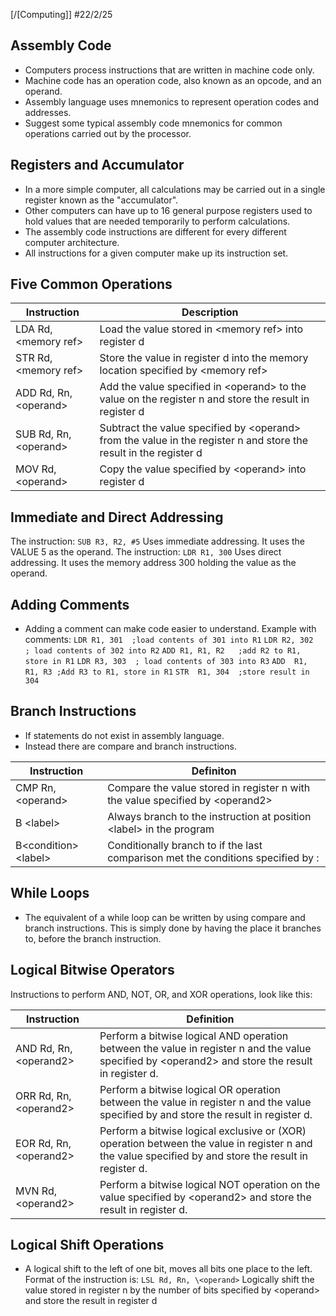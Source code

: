 [/[Computing]]
#22/2/25
## Assembly Code
- Computers process instructions that are written in machine code only.
- Machine code has an operation code, also known as an opcode, and an operand.
- Assembly language uses mnemonics to represent operation codes and addresses.
- Suggest some typical assembly code mnemonics for common operations carried out by the processor.
## Registers and Accumulator
- In a more simple computer, all calculations may be carried out in a single register known as the "accumulator".
- Other computers can have up to 16 general purpose registers used to hold values that are needed temporarily to perform calculations.
- The assembly code instructions are different for every different computer architecture.
- All instructions for a given computer make up its instruction set.
## Five Common Operations

| Instruction             | Description                                                                                                         |
| ----------------------- | ------------------------------------------------------------------------------------------------------------------- |
| LDA Rd, \<memory ref\>  | Load the value stored in \<memory ref\> into register d                                                             |
| STR Rd, \<memory ref\>  | Store the value in register d into the memory location specified by \<memory ref\>                                  |
| ADD Rd, Rn, \<operand\> | Add the value specified in \<operand\> to the value on the register n and store the result in register d            |
| SUB Rd, Rn, \<operand\> | Subtract the value specified by \<operand\> from the value in the register n and store the result in the register d |
| MOV Rd, \<operand\>     | Copy the value specified by \<operand\> into register d                                                             |
## Immediate and Direct Addressing
The instruction: `SUB R3, R2, #5`
	Uses immediate addressing. It uses the VALUE 5 as the operand.
The instruction: `LDR R1, 300`
	Uses direct addressing. It uses the memory address 300 holding the value as the operand.
## Adding Comments
- Adding a comment can make code easier to understand.
Example with comments:
	`LDR R1, 301  ;load contents of 301 into R1`
	`LDR R2, 302  ; load contents of 302 into R2`
	`ADD R1, R1, R2   ;add R2 to R1, store in R1`
	`LDR R3, 303  ; load contents of 303 into R3`
	`ADD  R1, R1, R3 ;Add R3 to R1, store in R1`
	`STR  R1, 304  ;store result in 304`
## Branch Instructions
- If statements do not exist in assembly language.
- Instead there are compare and branch instructions.

| Instruction            | Definiton                                                                                           |
| ---------------------- | --------------------------------------------------------------------------------------------------- |
| CMP Rn, \<operand>     | Compare the value stored in register n with the value specified by \<operand2>                      |
| B \<label>             | Always branch to the instruction at position \<label> in the program                                |
| B\<condition> \<label> | Conditionally branch to <label> if the last comparison met the conditions specified by <condition>: |
## While Loops
- The equivalent of a while loop can be written by using compare and branch instructions. This is simply done by having the place it branches to, before the branch instruction.
## Logical Bitwise Operators
Instructions to perform AND, NOT, OR, and XOR operations, look like this:

| Instruction             | Definition                                                                                                                                                       |
| ----------------------- | ---------------------------------------------------------------------------------------------------------------------------------------------------------------- |
| AND Rd, Rn, \<operand2> | Perform a bitwise logical AND operation between the value in register n and the value specified by \<operand2> and store the result in register d.               |
| ORR Rd, Rn, \<operand2> | Perform a bitwise logical OR operation between the value in register n and the value specified by <operand2> and store the result in register d.                 |
| EOR Rd, Rn, \<operand2> | Perform a bitwise logical exclusive or (XOR) operation between the value in register n and the value specified by <operand2> and store the result in register d. |
| MVN Rd, \<operand2>     | Perform a bitwise logical NOT operation on the value specified by \<operand2> and store the result in register d.                                                |

## Logical Shift Operations
- A logical shift to the left of one bit, moves all bits one place to the left.
Format of the instruction is:
	`LSL Rd, Rn, \<operand>`
		Logically shift the value stored in register n by the number of bits specified by \<operand> and store the result in register d
